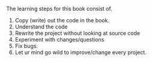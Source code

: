 The learning steps for this book consist of. 

1. Copy (write) out the code in the book. 
2. Understand the code
3. Rewrite the project without looking at source code
4. Experiment with changes/questions
5. Fix bugs. 
6. Let ur mind go wild to improve/change every project.
